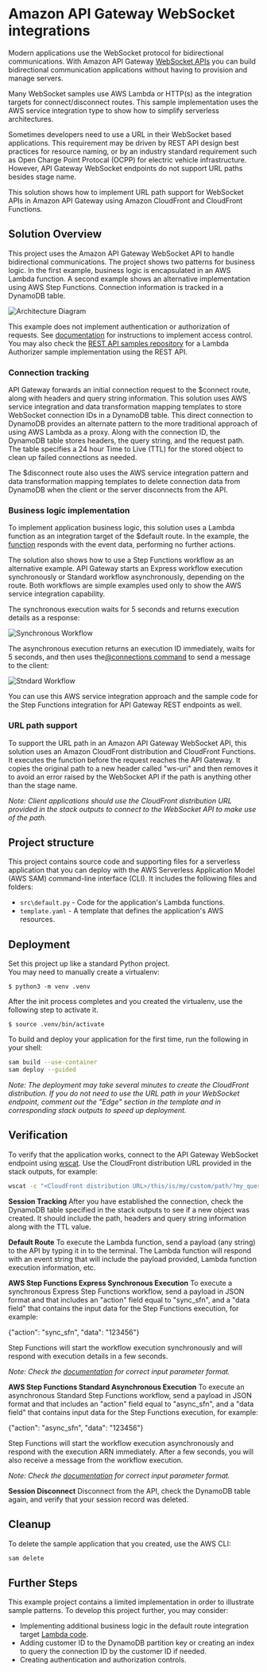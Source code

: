 # Amazon API Gateway WebSocket integrations

Modern applications use the WebSocket protocol for bidirectional communications. With Amazon API Gateway [WebSocket APIs](https://docs.aws.amazon.com/apigateway/latest/developerguide/apigateway-websocket-api.html) you can build bidirectional communication applications without having to provision and manage servers. 

Many WebSocket samples use AWS Lambda or HTTP(s) as the integration targets for connect/disconnect routes. This sample implementation uses the AWS service integration type to show how to simplify serverless architectures.

Sometimes developers need to use a URL in their WebSocket based applications. This requirement may be driven by REST API design best practices for resource naming, or by an industry standard requirement such as Open Charge Point Protocal (OCPP) for electric vehicle infrastructure. However, API Gateway WebSocket endpoints do not support URL paths besides stage name.

This solution shows how to implement URL path support for WebSocket APIs in Amazon API Gateway using Amazon CloudFront and CloudFront Functions.

## Solution Overview
This project uses the Amazon API Gateway WebSocket API to handle bidirectional communications. The project shows two patterns for business logic. In the first example, business logic is encapsulated in an AWS Lambda function. A second example shows an alternative implementation using AWS Step Functions. Connection information is tracked in a DynamoDB table. 

![Architecture Diagram](./assets/Architecture.png)

This example does not implement authentication or authorization of requests. See [documentation](https://docs.aws.amazon.com/apigateway/latest/developerguide/apigateway-websocket-api-control-access.html) for instructions to implement access control. You may also check the [REST API samples repository](https://github.com/aws-samples/serverless-samples/tree/main/serverless-rest-api) for a Lambda Authorizer sample implementation using the REST API.

### Connection tracking
API Gateway forwards an initial connection request to the \$connect route, along with headers and query string information. This solution uses AWS service integration and data transformation mapping templates to store WebSocket connection IDs in a DynamoDB table. This direct connection to DynamoDB provides an alternate pattern to the more traditional approach of using AWS Lambda as a proxy. Along with the connection ID, the DynamoDB table stores headers, the query string, and the request path. The table specifies a 24 hour Time to Live (TTL) for the stored object to clean up failed connections as needed. 

The $disconnect route also uses the AWS service integration pattern and data transformation mapping templates to delete connection data from DynamoDB when the client or the server disconnects from the API.

### Business logic implementation
To implement application business logic, this solution uses a Lambda function as an integration target of the \$default route. In the example, the [function](./src/default.py) responds with the event data, performing no further actions.

The solution also shows how to use a Step Functions workflow as an alternative example. API Gateway starts an Express workflow execution synchronously or Standard workflow asynchronously, depending on the route. Both workflows are simple examples used only to show the AWS service integration capability. 

The synchronous execution waits for 5 seconds and returns execution details as a response:

![Synchronous Workflow](assets/sync_sfn.png)

The asynchronous execution returns an execution ID immediately, waits for 5 seconds, and then uses the[@connections command](https://docs.aws.amazon.com/apigateway/latest/developerguide/apigateway-how-to-call-websocket-api-connections.html) to send a message to the client:

![Stndard Workflow](assets/async_sfn.png)

You can use this AWS service integration approach and the sample code for the Step Functions integration for API Gateway REST endpoints as well.

### URL path support
To support the URL path in an Amazon API Gateway WebSocket API, this solution uses an Amazon CloudFront distribution and CloudFront Functions. It executes the function before the request reaches the API Gateway. It copies the original path to a new header called "ws-uri" and then removes it to avoid an error raised by the WebSocket API if the path is anything other than the stage name.

*Note: Client applications should use the CloudFront distribution URL provided in the stack outputs to connect to the WebSocket API to make use of the path.*

## Project structure
This project contains source code and supporting files for a serverless application that you can deploy with the AWS Serverless Application Model (AWS SAM) command-line interface (CLI). It includes the following files and folders:

- `src\default.py` - Code for the application's Lambda functions.
- `template.yaml` - A template that defines the application's AWS resources.

## Deployment
Set this project up like a standard Python project.  
You may need to manually create a virtualenv:

```
$ python3 -m venv .venv
```

After the init process completes and you created the virtualenv, use the following step to activate it.

```
$ source .venv/bin/activate
```

To build and deploy your application for the first time, run the following in your shell:

```bash
sam build --use-container
sam deploy --guided
```

*Note: The deployment may take several minutes to create the CloudFront distribution. If you do not need to use the URL path in your WebSocket endpoint, comment out the "Edge" section in the template and in corresponding stack outputs to speed up deployment.*
## Verification
To verify that the application works, connect to the API Gateway WebSocket endpoint using [wscat](https://docs.aws.amazon.com/apigateway/latest/developerguide/apigateway-how-to-call-websocket-api-wscat.html). Use the CloudFront distribution URL provided in the stack outputs, for example:

```bash
wscat -c "<CloudFront distribution URL>/this/is/my/custom/path/?my_query=foo"
```
**Session Tracking**
After you have established the connection, check the DynamoDB table specified in the stack outputs to see if a new object was created. It should include the path, headers and query string information along with the TTL value.

**Default Route**
To execute the Lambda function, send a payload (any string) to the API by typing it in to the terminal. The Lambda function will respond with an event string that will include the payload provided, Lambda function execution information, etc. 

**AWS Step Functions Express Synchronous Execution**
To execute a synchronous Express Step Functions workflow, send a payload in JSON format and that includes an "action" field equal to "sync_sfn", and a "data field" that contains the input data for the Step Functions execution, for example:

{"action": "sync_sfn", "data": "123456"}

Step Functions will start the workflow execution synchronously and will respond with execution details in a few seconds.

*Note: Check the [documentation](https://docs.aws.amazon.com/step-functions/latest/apireference/API_StartSyncExecution.html#API_StartSyncExecution_RequestParameters) for correct input parameter format.* 


**AWS Step Functions Standard Asynchronous Execution**
To execute an asynchronous Standard Step Functions workflow, send a payload in JSON format and that includes an "action" field equal to "async_sfn", and a "data field" that contains input data for the Step Functions execution, for example:

{"action": "async_sfn", "data": "123456"}

Step Functions will start the workflow execution asynchronously and respond with the execution ARN immediately. After a few seconds, you will also receive a message from the workflow execution. 

*Note: Check the [documentation](https://docs.aws.amazon.com/step-functions/latest/apireference/API_StartExecution.html#API_StartExecution_RequestParameters) for correct input parameter format.* 


**Session Disconnect**
Disconnect from the API, check the DynamoDB table again, and verify that your session record was deleted.

## Cleanup
To delete the sample application that you created, use the AWS CLI:

```bash
sam delete
```

## Further Steps
This example project contains a limited implementation in order to illustrate sample patterns. To develop this project further, you may consider:
 - Implementing additional business logic in the default route integration target [Lambda code](./src/default.py).
 - Adding customer ID to the DynamoDB partition key or creating an index to query the connection ID by the customer ID if needed.
 - Creating authentication and authorization controls.